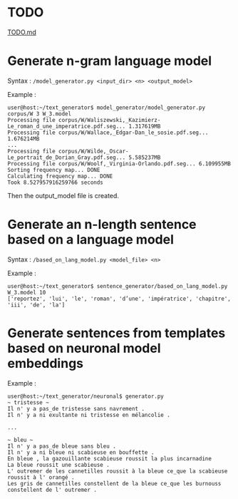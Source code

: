 # TODO
[TODO.md](https://github.com/APFrosty/text_generator/blob/master/TODO.md)

# Generate n-gram language model

Syntax : 
```/model_generator.py <input_dir> <n> <output_model>```

Example :
```console
user@host:~/text_generator$ model_generator/model_generator.py corpus/W 3 W_3.model
Processing file corpus/W/Waliszewski,_Kazimierz-Le_roman_d_une_imperatrice.pdf.seg... 1.317619MB
Processing file corpus/W/Wallace,_Edgar-Dan_le_sosie.pdf.seg... 1.676214MB
...
Processing file corpus/W/Wilde,_Oscar-Le_portrait_de_Dorian_Gray.pdf.seg... 5.585237MB
Processing file corpus/W/Woolf,_Virginia-Orlando.pdf.seg... 6.109955MB
Sorting frequency map... DONE
Calculating frequency map... DONE
Took 8.527957916259766 seconds
```

Then the output_model file is created.

# Generate an n-length sentence based on a language model

Syntax : 
```/based_on_lang_model.py <model_file> <n>```

Example :
```console
user@host:~/text_generator$ sentence_generator/based_on_lang_model.py W_3.model 10
['reportez', 'lui', 'le', 'roman', 'd’une', 'impératrice', 'chapitre', 'iii', 'de', 'la']
```

# Generate sentences from templates based on neuronal model embeddings

Example :
```console
user@host:~/text_generator/neuronal$ generator.py
~ tristesse ~
Il n' y a pas_de tristesse sans navrement .
Il n' y a ni exultante ni tristesse en mélancolie .

...

~ bleu ~
Il n' y a pas_de bleue sans bleu .
Il n' y a ni bleue ni scabieuse en bouffette .
En bleue , la gazouillante scabieuse roussit la plus incarnadine
La bleue roussit une scabieuse .
L' outremer de les cannetilles roussit à la bleue ce_que la scabieuse roussit à l' orangé .
Les gris de cannetilles constellent de la bleue ce_que les burnouss constellent de l' outremer .
```
